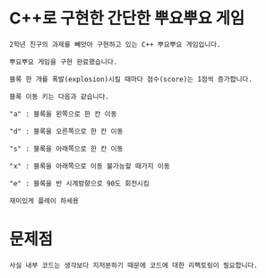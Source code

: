 # C++로 구현한 간단한 뿌요뿌요 게임

	2학년 친구의 과제를 빼앗아 구현하고 있는 C++ 뿌요뿌요 게임입니다.

	뿌요뿌요 게임을 구현 완료했습니다.

	블록 한 개를 폭발(explosion)시킬 때마다 점수(score)는 1점씩 증가합니다.

	블록 이동 키는 다음과 같습니다.

	"a" : 블록을 왼쪽으로 한 칸 이동
	
	"d" : 블록을 오른쪽으로 한 칸 이동

	"s" : 블록을 아래쪽으로 한 칸 이동

	"x" : 블록을 아래쪽으로 이동 불가능할 때가지 이동

	"e" : 블록을 반 시계방향으로 90도 회전시킴

	재미있게 플레이 하세용

# 문제점

	사실 내부 코드는 생각보다 지저분하기 때문에 코드에 대한 리펙토링이 필요합니다.

